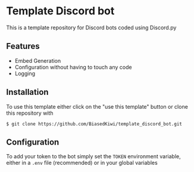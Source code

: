 # Template Discord bot

This is a template repository for Discord bots coded using Discord.py

## Features
  - Embed Generation
  - Configuration without having to touch any code
  - Logging

## Installation
To use this template either click on the "use this template" button or clone this repository with 
```console
$ git clone https://github.com/BiasedKiwi/template_discord_bot.git
```

## Configuration

To add your token to the bot simply set the `TOKEN` environment variable, either in a `.env` file (recommended) or in your global variables

